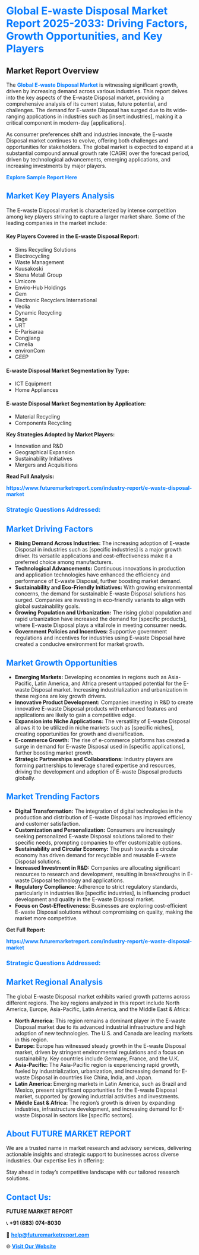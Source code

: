 <h1 style="color: #007BFF;">Global E-waste Disposal Market Report 2025-2033: Driving Factors, Growth Opportunities, and Key Players</h1>

<section id="overview">
<h2>Market Report Overview</h2>
<p>The <a href="https://www.futuremarketreport.com/industry-report/e-waste-disposal-market" style="color: #007BFF; text-decoration: none;"><strong>Global E-waste Disposal Market</strong></a> is witnessing significant growth, driven by increasing demand across various industries. This report delves into the key aspects of the E-waste Disposal market, providing a comprehensive analysis of its current status, future potential, and challenges. The demand for E-waste Disposal has surged due to its wide-ranging applications in industries such as [insert industries], making it a critical component in modern-day [applications].</p>
<p>As consumer preferences shift and industries innovate, the E-waste Disposal market continues to evolve, offering both challenges and opportunities for stakeholders. The global market is expected to expand at a substantial compound annual growth rate (CAGR) over the forecast period, driven by technological advancements, emerging applications, and increasing investments by major players.</p>
</section>

<section id="overview">
<p><a href="https://www.futuremarketreport.com/request-sample/reportId=81396" style="color: #007BFF; text-decoration: none;"><strong>Explore Sample Report Here</strong></a></p>
</section>

<section id="key-players">
<h2 style="color: #007BFF;">Market Key Players Analysis</h2>
<p>The E-waste Disposal market is characterized by intense competition among key players striving to capture a larger market share. Some of the leading companies in the market include:</p>
<h4>Key Players Covered in the E-waste Disposal Report:</h4>
<ul><li>Sims Recycling Solutions</li><li>Electrocycling</li><li>Waste Management</li><li>Kuusakoski</li><li>Stena Metall Group</li><li>Umicore</li><li>Enviro-Hub Holdings</li><li>Gem</li><li>Electronic Recyclers International</li><li>Veolia</li><li>Dynamic Recycling</li><li>Sage</li><li>URT</li><li>E-Parisaraa</li><li>Dongjiang</li><li>Cimelia</li><li>environCom</li><li>GEEP</li></ul>
<h4>E-waste Disposal Market Segmentation by Type:</h4>
<ul><li>ICT Equipment</li><li>Home Appliances</li></ul>

<h4>E-waste Disposal Market Segmentation by Application:</h4>
<ul><li>Material Recycling</li><li>Components Recycling</li></ul>
<p><strong>Key Strategies Adopted by Market Players:</strong></p>
<ul>
<li>Innovation and R&D</li>
<li>Geographical Expansion</li>
<li>Sustainability Initiatives</li>
<li>Mergers and Acquisitions</li>
</ul>
</section>

<section>
<p><strong>Read Full Analysis: </strong></p><a href="https://www.futuremarketreport.com/industry-report/e-waste-disposal-market" style="color: #007BFF; text-decoration: none;"><strong>https://www.futuremarketreport.com/industry-report/e-waste-disposal-market</strong></a>
<h3 style="color: #007BFF;">Strategic Questions Addressed:</h3>
</section>

<section id="driving-factors">
<h2 style="color: #007BFF;">Market Driving Factors</h2>
<ul>
<li><strong>Rising Demand Across Industries:</strong> The increasing adoption of E-waste Disposal in industries such as [specific industries] is a major growth driver. Its versatile applications and cost-effectiveness make it a preferred choice among manufacturers.</li>
<li><strong>Technological Advancements:</strong> Continuous innovations in production and application technologies have enhanced the efficiency and performance of E-waste Disposal, further boosting market demand.</li>
<li><strong>Sustainability and Eco-Friendly Initiatives:</strong> With growing environmental concerns, the demand for sustainable E-waste Disposal solutions has surged. Companies are investing in eco-friendly variants to align with global sustainability goals.</li>
<li><strong>Growing Population and Urbanization:</strong> The rising global population and rapid urbanization have increased the demand for [specific products], where E-waste Disposal plays a vital role in meeting consumer needs.</li>
<li><strong>Government Policies and Incentives:</strong> Supportive government regulations and incentives for industries using E-waste Disposal have created a conducive environment for market growth.</li>
</ul>
</section>

<section id="growth-opportunities">
<h2 style="color: #007BFF;">Market Growth Opportunities</h2>
<ul>
<li><strong>Emerging Markets:</strong> Developing economies in regions such as Asia-Pacific, Latin America, and Africa present untapped potential for the E-waste Disposal market. Increasing industrialization and urbanization in these regions are key growth drivers.</li>
<li><strong>Innovative Product Development:</strong> Companies investing in R&D to create innovative E-waste Disposal products with enhanced features and applications are likely to gain a competitive edge.</li>
<li><strong>Expansion into Niche Applications:</strong> The versatility of E-waste Disposal allows it to be utilized in niche markets such as [specific niches], creating opportunities for growth and diversification.</li>
<li><strong>E-commerce Growth:</strong> The rise of e-commerce platforms has created a surge in demand for E-waste Disposal used in [specific applications], further boosting market growth.</li>
<li><strong>Strategic Partnerships and Collaborations:</strong> Industry players are forming partnerships to leverage shared expertise and resources, driving the development and adoption of E-waste Disposal products globally.</li>
</ul>
</section>

<section id="trending-factors">
<h2 style="color: #007BFF;">Market Trending Factors</h2>
<ul>
<li><strong>Digital Transformation:</strong> The integration of digital technologies in the production and distribution of E-waste Disposal has improved efficiency and customer satisfaction.</li>
<li><strong>Customization and Personalization:</strong> Consumers are increasingly seeking personalized E-waste Disposal solutions tailored to their specific needs, prompting companies to offer customizable options.</li>
<li><strong>Sustainability and Circular Economy:</strong> The push towards a circular economy has driven demand for recyclable and reusable E-waste Disposal solutions.</li>
<li><strong>Increased Investment in R&D:</strong> Companies are allocating significant resources to research and development, resulting in breakthroughs in E-waste Disposal technology and applications.</li>
<li><strong>Regulatory Compliance:</strong> Adherence to strict regulatory standards, particularly in industries like [specific industries], is influencing product development and quality in the E-waste Disposal market.</li>
<li><strong>Focus on Cost-Effectiveness:</strong> Businesses are exploring cost-efficient E-waste Disposal solutions without compromising on quality, making the market more competitive.</li>
</ul>
</section>

<section>
<p><strong>Get Full Report: </strong></p><a href="https://www.futuremarketreport.com/industry-report/e-waste-disposal-market" style="color: #007BFF; text-decoration: none;"><strong>https://www.futuremarketreport.com/industry-report/e-waste-disposal-market</strong></a>
<h3 style="color: #007BFF;">Strategic Questions Addressed:</h3>
</section>


<section id="regional-analysis">
<h2 style="color: #007BFF;">Market Regional Analysis</h2>
<p>The global E-waste Disposal market exhibits varied growth patterns across different regions. The key regions analyzed in this report include North America, Europe, Asia-Pacific, Latin America, and the Middle East & Africa:</p>
<ul>
<li><strong>North America:</strong> This region remains a dominant player in the E-waste Disposal market due to its advanced industrial infrastructure and high adoption of new technologies. The U.S. and Canada are leading markets in this region.</li>
<li><strong>Europe:</strong> Europe has witnessed steady growth in the E-waste Disposal market, driven by stringent environmental regulations and a focus on sustainability. Key countries include Germany, France, and the U.K.</li>
<li><strong>Asia-Pacific:</strong> The Asia-Pacific region is experiencing rapid growth, fueled by industrialization, urbanization, and increasing demand for E-waste Disposal in countries like China, India, and Japan.</li>
<li><strong>Latin America:</strong> Emerging markets in Latin America, such as Brazil and Mexico, present significant opportunities for the E-waste Disposal market, supported by growing industrial activities and investments.</li>
<li><strong>Middle East & Africa:</strong> The region’s growth is driven by expanding industries, infrastructure development, and increasing demand for E-waste Disposal in sectors like [specific sectors].</li>
</ul>
</section>

<footer>
<h2 style="color: #007BFF;">About FUTURE MARKET REPORT</h2>
<p>We are a trusted name in market research and advisory services, delivering actionable insights and strategic support to businesses across diverse industries. Our expertise lies in offering:</p>

<p>Stay ahead in today’s competitive landscape with our tailored research solutions.</p>

<h2 style="color: #007BFF;">Contact Us:</h2>
<p><strong>FUTURE MARKET REPORT</strong></p>
<p>📞 <strong>+91 (883) 074-8030</strong></p>
<p>📧 <strong><a href="mailto:help@futuremarketreport.com" style="color: #007BFF;">help@futuremarketreport.com</a></strong></p>
<p>🌐 <strong><a href="https://www.futuremarketreport.com/" style="color: #007BFF;">Visit Our Website</a></strong></p>
</footer>